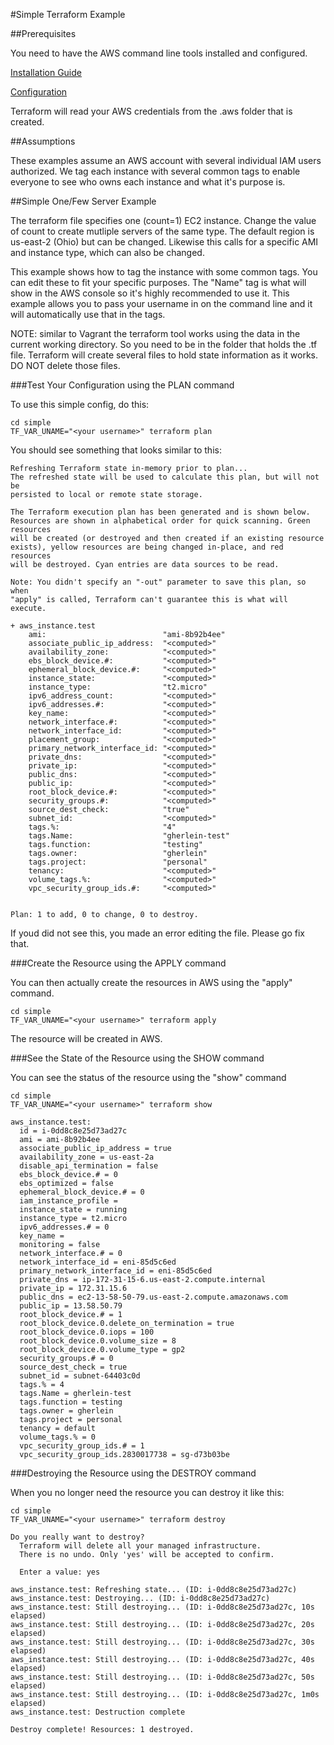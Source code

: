 #Simple Terraform Example

##Prerequisites

You need to have the AWS command line tools installed and configured.

[Installation
Guide](http://docs.aws.amazon.com/cli/latest/userguide/installing.html)

[Configuration](http://docs.aws.amazon.com/cli/latest/userguide/installing.html)

Terraform will read your AWS credentials from the .aws folder that is created.

##Assumptions

These examples assume an AWS account with several individual IAM users
authorized.  We tag each instance with several common tags to enable
everyone to see who owns each instance and what it's purpose is.

##Simple One/Few Server Example

The terraform file specifies one (count=1) EC2 instance.  Change the value of count to create mutliple servers of the same type.  The default
region is us-east-2 (Ohio) but can be changed.  Likewise this calls
for a specific AMI and instance type, which can also be changed.

This example shows how to tag the instance with some common tags.  You
can edit these to fit your specific purposes.  The "Name" tag is what
will show in the AWS console so it's highly recommended to use it.
This example allows you to pass your username in on the command line
and it will automatically use that in the tags.

NOTE: similar to Vagrant the terraform tool works using the data in
the current working directory.  So you need to be in the folder that
holds the .tf file.  Terraform will create several files to hold state
information as it works.  DO NOT delete those files.

###Test Your Configuration using the PLAN command

To use this simple config, do this:

```
cd simple
TF_VAR_UNAME="<your username>" terraform plan
```

You should see something that looks similar to this:

```
Refreshing Terraform state in-memory prior to plan...
The refreshed state will be used to calculate this plan, but will not be
persisted to local or remote state storage.

The Terraform execution plan has been generated and is shown below.
Resources are shown in alphabetical order for quick scanning. Green resources
will be created (or destroyed and then created if an existing resource
exists), yellow resources are being changed in-place, and red resources
will be destroyed. Cyan entries are data sources to be read.

Note: You didn't specify an "-out" parameter to save this plan, so when
"apply" is called, Terraform can't guarantee this is what will execute.

+ aws_instance.test
    ami:                          "ami-8b92b4ee"
    associate_public_ip_address:  "<computed>"
    availability_zone:            "<computed>"
    ebs_block_device.#:           "<computed>"
    ephemeral_block_device.#:     "<computed>"
    instance_state:               "<computed>"
    instance_type:                "t2.micro"
    ipv6_address_count:           "<computed>"
    ipv6_addresses.#:             "<computed>"
    key_name:                     "<computed>"
    network_interface.#:          "<computed>"
    network_interface_id:         "<computed>"
    placement_group:              "<computed>"
    primary_network_interface_id: "<computed>"
    private_dns:                  "<computed>"
    private_ip:                   "<computed>"
    public_dns:                   "<computed>"
    public_ip:                    "<computed>"
    root_block_device.#:          "<computed>"
    security_groups.#:            "<computed>"
    source_dest_check:            "true"
    subnet_id:                    "<computed>"
    tags.%:                       "4"
    tags.Name:                    "gherlein-test"
    tags.function:                "testing"
    tags.owner:                   "gherlein"
    tags.project:                 "personal"
    tenancy:                      "<computed>"
    volume_tags.%:                "<computed>"
    vpc_security_group_ids.#:     "<computed>"


Plan: 1 to add, 0 to change, 0 to destroy.
```

If youd did not see this, you made an error editing the file.  Please
go fix that.

###Create the Resource using the APPLY command

You can then actually create the resources in AWS using the "apply"
command.

```
cd simple
TF_VAR_UNAME="<your username>" terraform apply
```

The resource will be created in AWS.

###See the State of the Resource using the SHOW command

You can see the status of the resource using the "show" command

```
cd simple
TF_VAR_UNAME="<your username>" terraform show

aws_instance.test:
  id = i-0dd8c8e25d73ad27c
  ami = ami-8b92b4ee
  associate_public_ip_address = true
  availability_zone = us-east-2a
  disable_api_termination = false
  ebs_block_device.# = 0
  ebs_optimized = false
  ephemeral_block_device.# = 0
  iam_instance_profile =
  instance_state = running
  instance_type = t2.micro
  ipv6_addresses.# = 0
  key_name =
  monitoring = false
  network_interface.# = 0
  network_interface_id = eni-85d5c6ed
  primary_network_interface_id = eni-85d5c6ed
  private_dns = ip-172-31-15-6.us-east-2.compute.internal
  private_ip = 172.31.15.6
  public_dns = ec2-13-58-50-79.us-east-2.compute.amazonaws.com
  public_ip = 13.58.50.79
  root_block_device.# = 1
  root_block_device.0.delete_on_termination = true
  root_block_device.0.iops = 100
  root_block_device.0.volume_size = 8
  root_block_device.0.volume_type = gp2
  security_groups.# = 0
  source_dest_check = true
  subnet_id = subnet-64403c0d
  tags.% = 4
  tags.Name = gherlein-test
  tags.function = testing
  tags.owner = gherlein
  tags.project = personal
  tenancy = default
  volume_tags.% = 0
  vpc_security_group_ids.# = 1
  vpc_security_group_ids.2830017738 = sg-d73b03be
```

###Destroying the Resource using the DESTROY command

When you no longer need the resource you can destroy it like this:

```
cd simple
TF_VAR_UNAME="<your username>" terraform destroy

Do you really want to destroy?
  Terraform will delete all your managed infrastructure.
  There is no undo. Only 'yes' will be accepted to confirm.

  Enter a value: yes

aws_instance.test: Refreshing state... (ID: i-0dd8c8e25d73ad27c)
aws_instance.test: Destroying... (ID: i-0dd8c8e25d73ad27c)
aws_instance.test: Still destroying... (ID: i-0dd8c8e25d73ad27c, 10s elapsed)
aws_instance.test: Still destroying... (ID: i-0dd8c8e25d73ad27c, 20s elapsed)
aws_instance.test: Still destroying... (ID: i-0dd8c8e25d73ad27c, 30s elapsed)
aws_instance.test: Still destroying... (ID: i-0dd8c8e25d73ad27c, 40s elapsed)
aws_instance.test: Still destroying... (ID: i-0dd8c8e25d73ad27c, 50s elapsed)
aws_instance.test: Still destroying... (ID: i-0dd8c8e25d73ad27c, 1m0s elapsed)
aws_instance.test: Destruction complete

Destroy complete! Resources: 1 destroyed.
```




